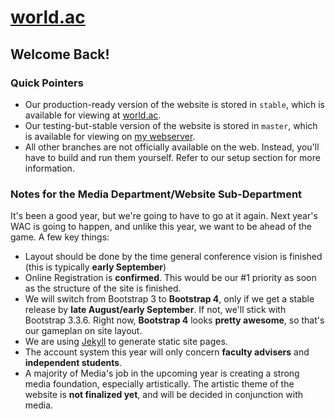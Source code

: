 # [world.ac](http://world.ac)
## Welcome Back!

### Quick Pointers

* Our production-ready version of the website is stored in `stable`, which is available for viewing at [world.ac](http://world.ac).
* Our testing-but-stable version of the website is stored in `master`, which is available for viewing on [my webserver](http://matthewwang.me/wac).
* All other branches are not officially available on the web. Instead, you'll have to build and run them yourself. Refer to our setup section for more information.

### Notes for the Media Department/Website Sub-Department

It's been a good year, but we're going to have to go at it again. Next year's WAC is going to happen, and unlike this year, we want to be ahead of the game. A few key things:
* Layout should be done by the time general conference vision is finished (this is typically **early September**)
* Online Registration is **confirmed**. This would be our #1 priority as soon as the structure of the site is finished.
* We will switch from Bootstrap 3 to **Bootstrap 4**, only if we get a stable release by **late August/early September**. If not, we'll stick with Bootstrap 3.3.6. Right now, **Bootstrap 4** looks **pretty awesome**, so that's our gameplan on site layout.
* We are using [Jekyll](https://jekyllrb.com/) to generate static site pages.
* The account system this year will only concern **faculty advisers** and **independent students**.
* A majority of Media's job in the upcoming year is creating a strong media foundation, especially artistically. The artistic theme of the website is **not finalized yet**, and will be decided in conjunction with media.
